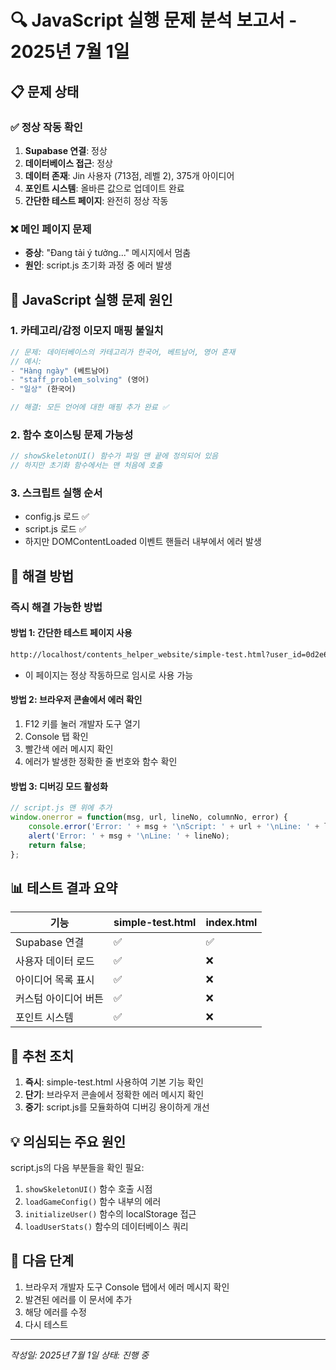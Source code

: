 # 🔍 JavaScript 실행 문제 분석 보고서 - 2025년 7월 1일

## 📋 문제 상태

### ✅ 정상 작동 확인
1. **Supabase 연결**: 정상
2. **데이터베이스 접근**: 정상 
3. **데이터 존재**: Jin 사용자 (713점, 레벨 2), 375개 아이디어
4. **포인트 시스템**: 올바른 값으로 업데이트 완료
5. **간단한 테스트 페이지**: 완전히 정상 작동

### ❌ 메인 페이지 문제
- **증상**: "Đang tải ý tưởng..." 메시지에서 멈춤
- **원인**: script.js 초기화 과정 중 에러 발생

## 🎯 JavaScript 실행 문제 원인

### 1. 카테고리/감정 이모지 매핑 불일치
```javascript
// 문제: 데이터베이스의 카테고리가 한국어, 베트남어, 영어 혼재
// 예시:
- "Hàng ngày" (베트남어)
- "staff_problem_solving" (영어)
- "일상" (한국어)

// 해결: 모든 언어에 대한 매핑 추가 완료 ✅
```

### 2. 함수 호이스팅 문제 가능성
```javascript
// showSkeletonUI() 함수가 파일 맨 끝에 정의되어 있음
// 하지만 초기화 함수에서는 맨 처음에 호출
```

### 3. 스크립트 실행 순서
- config.js 로드 ✅
- script.js 로드 ✅
- 하지만 DOMContentLoaded 이벤트 핸들러 내부에서 에러 발생

## 🔧 해결 방법

### 즉시 해결 가능한 방법

#### 방법 1: 간단한 테스트 페이지 사용
```bash
http://localhost/contents_helper_website/simple-test.html?user_id=0d2e61ad-e230-454e-8b90-efbe1c1a9268&user_name=Jin
```
- 이 페이지는 정상 작동하므로 임시로 사용 가능

#### 방법 2: 브라우저 콘솔에서 에러 확인
1. F12 키를 눌러 개발자 도구 열기
2. Console 탭 확인
3. 빨간색 에러 메시지 확인
4. 에러가 발생한 정확한 줄 번호와 함수 확인

#### 방법 3: 디버깅 모드 활성화
```javascript
// script.js 맨 위에 추가
window.onerror = function(msg, url, lineNo, columnNo, error) {
    console.error('Error: ' + msg + '\nScript: ' + url + '\nLine: ' + lineNo);
    alert('Error: ' + msg + '\nLine: ' + lineNo);
    return false;
};
```

## 📊 테스트 결과 요약

| 기능 | simple-test.html | index.html |
|-----|-----------------|------------|
| Supabase 연결 | ✅ | ✅ |
| 사용자 데이터 로드 | ✅ | ❌ |
| 아이디어 목록 표시 | ✅ | ❌ |
| 커스텀 아이디어 버튼 | ✅ | ❌ |
| 포인트 시스템 | ✅ | ❌ |

## 🚨 추천 조치

1. **즉시**: simple-test.html 사용하여 기본 기능 확인
2. **단기**: 브라우저 콘솔에서 정확한 에러 메시지 확인
3. **중기**: script.js를 모듈화하여 디버깅 용이하게 개선

## 💡 의심되는 주요 원인

script.js의 다음 부분들을 확인 필요:
1. `showSkeletonUI()` 함수 호출 시점
2. `loadGameConfig()` 함수 내부의 에러
3. `initializeUser()` 함수의 localStorage 접근
4. `loadUserStats()` 함수의 데이터베이스 쿼리

## 📝 다음 단계

1. 브라우저 개발자 도구 Console 탭에서 에러 메시지 확인
2. 발견된 에러를 이 문서에 추가
3. 해당 에러를 수정
4. 다시 테스트

---
*작성일: 2025년 7월 1일*
*상태: 진행 중*
